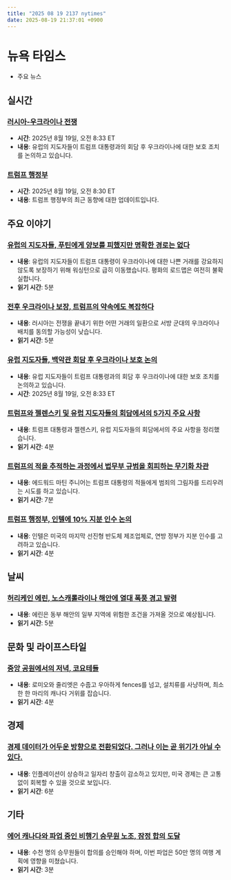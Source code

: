 ```yaml
---
title: "2025 08 19 2137 nytimes"
date: 2025-08-19 21:37:01 +0900
---
```


# 뉴욕 타임스
- 주요 뉴스

## 실시간

### [러시아-우크라이나 전쟁](https://www.nytimes.com/live/2025/08/19/us/trump-zelensky-ukraine-russia)
- **시간**: 2025년 8월 19일, 오전 8:33 ET
- **내용**: 유럽의 지도자들이 트럼프 대통령과의 회담 후 우크라이나에 대한 보호 조치를 논의하고 있습니다.
### [트럼프 행정부](https://www.nytimes.com/live/2025/08/19/us/trump-news)
- **시간**: 2025년 8월 19일, 오전 8:30 ET
- **내용**: 트럼프 행정부의 최근 동향에 대한 업데이트입니다.

## 주요 이야기

### [유럽의 지도자들, 푸틴에게 양보를 피했지만 명확한 경로는 없다](https://www.nytimes.com/2025/08/19/world/europe/ukraine-trump-meeting-europe-leaders-war.html)
- **내용**: 유럽의 지도자들이 트럼프 대통령이 우크라이나에 대한 나쁜 거래를 강요하지 않도록 보장하기 위해 워싱턴으로 급히 이동했습니다. 평화의 로드맵은 여전히 불확실합니다.
- **읽기 시간**: 5분
### [전후 우크라이나 보장, 트럼프의 약속에도 복잡하다](https://www.nytimes.com/2025/08/19/world/europe/ukraine-security-guarantees-trump.html)
- **내용**: 러시아는 전쟁을 끝내기 위한 어떤 거래의 일환으로 서방 군대의 우크라이나 배치를 동의할 가능성이 낮습니다.
- **읽기 시간**: 5분
### [유럽 지도자들, 백악관 회담 후 우크라이나 보호 논의](https://www.nytimes.com/live/2025/08/19/us/trump-zelensky-ukraine-russia)
- **내용**: 유럽 지도자들이 트럼프 대통령과의 회담 후 우크라이나에 대한 보호 조치를 논의하고 있습니다.
- **시간**: 2025년 8월 19일, 오전 8:33 ET
### [트럼프와 젤렌스키 및 유럽 지도자들의 회담에서의 5가지 주요 사항](https://www.nytimes.com/2025/08/18/us/politics/takeaways-trump-zelensky-putin.html)
- **내용**: 트럼프 대통령과 젤렌스키, 유럽 지도자들의 회담에서의 주요 사항을 정리했습니다.
- **읽기 시간**: 4분
### [트럼프의 적을 추적하는 과정에서 법무부 규범을 회피하는 무기화 차관](https://www.nytimes.com/2025/08/19/us/politics/trump-letitia-james-weaponization-czar.html)
- **내용**: 에드워드 마틴 주니어는 트럼프 대통령의 적들에게 범죄의 그림자를 드리우려는 시도를 하고 있습니다.
- **읽기 시간**: 7분
### [트럼프 행정부, 인텔에 10% 지분 인수 논의](https://www.nytimes.com/2025/08/18/technology/intel-trump-government-stake.html)
- **내용**: 인텔은 미국의 마지막 선진형 반도체 제조업체로, 연방 정부가 지분 인수를 고려하고 있습니다.
- **읽기 시간**: 4분

## 날씨

### [허리케인 에린, 노스캐롤라이나 해안에 열대 폭풍 경고 발령](https://www.nytimes.com/live/2025/08/11/weather/hurricane-erin)
- **내용**: 에린은 동부 해안의 일부 지역에 위험한 조건을 가져올 것으로 예상됩니다.
- **읽기 시간**: 5분

## 문화 및 라이프스타일

### [중앙 공원에서의 저녁, 코요테들](https://www.nytimes.com/2025/08/19/nyregion/central-park-coyotes.html)
- **내용**: 로미오와 줄리엣은 수줍고 우아하게 fences를 넘고, 설치류를 사냥하며, 최소한 한 마리의 캐나다 거위를 잡습니다.
- **읽기 시간**: 4분

## 경제

### [경제 데이터가 어두운 방향으로 전환되었다. 그러나 이는 곧 위기가 아닐 수 있다.](https://www.nytimes.com/2025/08/19/business/economy/us-economic-trends-unemployment-inflation.html)
- **내용**: 인플레이션이 상승하고 일자리 창출이 감소하고 있지만, 미국 경제는 큰 고통 없이 회복할 수 있을 것으로 보입니다.
- **읽기 시간**: 6분

## 기타

### [에어 캐나다와 파업 중인 비행기 승무원 노조, 잠정 합의 도달](https://www.nytimes.com/2025/08/19/world/canada/air-canada-strike-flight-attendants-union-deal.html)
- **내용**: 수천 명의 승무원들이 합의를 승인해야 하며, 이번 파업은 50만 명의 여행 계획에 영향을 미쳤습니다.
- **읽기 시간**: 3분